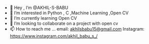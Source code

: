 - 👋 Hey , I’m @AKHIL-S-BABU
- 👀 I’m interested in Python , C ,Machine Learning ,Open CV
- 🌱 I’m currently learning Open CV
- 💞️ I’m looking to collaborate on a project with open cv
- 📫 How to reach me ...
    email: akhilsbabu15@gmail.com
Instagram: https://www.instagram.com/akhil_babu_s_/

<!---
AKHIL-S-BABU/AKHIL-S-BABU is a ✨ special ✨ repository because its `README.md` (this file) appears on your GitHub profile.
You can click the Preview link to take a look at your changes.
--->
